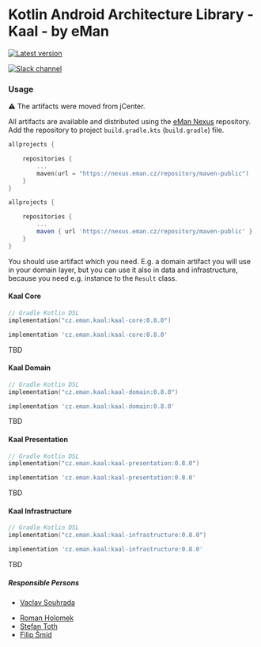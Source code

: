 # Kotlin Android Architecture Library - Kaal - by eMan

[![Latest version](https://img.shields.io/github/v/release/eManPrague/kaal)](https://github.com/eManPrague/kaal/releases/tag/v0.8.0)

[![Slack channel](https://img.shields.io/badge/Chat-Slack-blue.svg)](https://kotlinlang.slack.com/messages/kaal/)

### Usage

:warning: The artifacts were moved from jCenter.

All artifacts are available and distributed using the [eMan Nexus](https://nexus.eman.cz/service/rest/repository/browse/maven-public/) repository.
Add the repository to project `build.gradle.kts` (`build.gradle`) file.

```kotlin
allprojects {

    repositories {
        ...
        maven(url = "https://nexus.eman.cz/repository/maven-public")
    }
}
```

```groovy
allprojects {

    repositories {
        ...
        maven { url 'https://nexus.eman.cz/repository/maven-public' }
    }
}
```

You should use artifact which you need. E.g. a domain artifact you will use in your domain layer,
but you can use it also in data and infrastructure, because you need e.g. instance to the `Result` class.

#### Kaal Core

```kotlin
// Gradle Kotlin DSL
implementation("cz.eman.kaal:kaal-core:0.8.0")
```

```groovy
implementation 'cz.eman.kaal:kaal-core:0.8.0'
```

TBD

#### Kaal Domain

```kotlin
// Gradle Kotlin DSL
implementation("cz.eman.kaal:kaal-domain:0.8.0")
```

```groovy
implementation 'cz.eman.kaal:kaal-domain:0.8.0'
```

TBD

#### Kaal Presentation

```kotlin
// Gradle Kotlin DSL
implementation("cz.eman.kaal:kaal-presentation:0.8.0")
```

```groovy
implementation 'cz.eman.kaal:kaal-presentation:0.8.0'
```

TBD

#### Kaal Infrastructure

```kotlin
// Gradle Kotlin DSL
implementation("cz.eman.kaal:kaal-infrastructure:0.8.0")
```

```groovy
implementation 'cz.eman.kaal:kaal-infrastructure:0.8.0'
```

TBD

##### Responsible Persons
* [Vaclav Souhrada](mailto:vaclav.souhrada@eman.cz)
- [Roman Holomek](mailto:roman.holomek@eman.cz)
- [Stefan Toth](mailto:stefan.toth@eman.cz)
- [Filip Šmíd](mailto:filip.smid@eman.cz)
